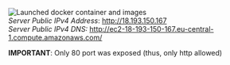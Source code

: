 ![Launched docker container and images](https://i.ibb.co/ZVVZncL/image.png)  
*Server Public IPv4 Address*: http://18.193.150.167  
*Server Public IPv4 DNS:* http://ec2-18-193-150-167.eu-central-1.compute.amazonaws.com/

**IMPORTANT**: Only 80 port was exposed (thus, only http allowed)